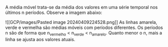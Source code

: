 A média móvel trata-se da média dos valores em uma série temporal nos últimos n períodos. Observe a imagem abaixo:

![[GCP/images/Pasted image 20240409224528.png]]
As linhas amarela, verde e vermelha são médias móveis com períodos diferentes.
Os períodos n são de forma que n<sub>vermelho</sub> < n<sub>verde</sub> < n<sub>amarelo</sub>.
Quanto menor o n, mais a linha se ajusta aos valores atuais. 

